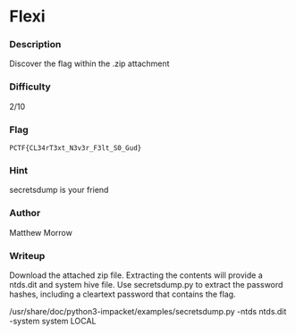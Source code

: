 # Flexi

### Description
Discover the flag within the .zip attachment

### Difficulty
2/10

### Flag
`PCTF{CL34rT3xt_N3v3r_F3lt_S0_Gud}`

### Hint
secretsdump is your friend

### Author

Matthew Morrow

### Writeup

Download the attached zip file. Extracting the contents will provide a ntds.dit and system hive file.  Use secretsdump.py to extract the password hashes, including a cleartext password that contains the flag.


/usr/share/doc/python3-impacket/examples/secretsdump.py -ntds ntds.dit -system system LOCAL



